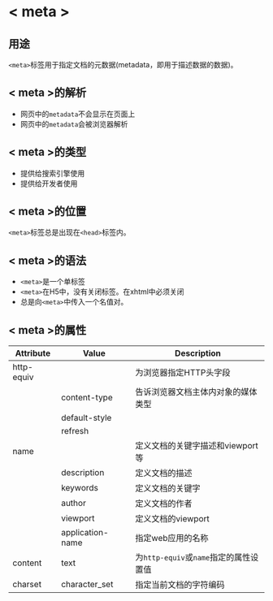 # < meta >

## 用途
`<meta>`标签用于指定文档的元数据(metadata，即用于描述数据的数据)。

## < meta >的解析
- 网页中的`metadata`不会显示在页面上
- 网页中的`metadata`会被浏览器解析


## < meta >的类型
- 提供给搜索引擎使用
- 提供给开发者使用

## < meta >的位置
`<meta>`标签总是出现在`<head>`标签内。

## < meta >的语法
- `<meta>`是一个单标签
- `<meta>`在H5中，没有关闭标签。在xhtml中必须关闭
- 总是向`<meta>`中传入一个名值对。

## < meta >的属性

|Attribute|Value|Description|
|-|-|-|
|http-equiv||为浏览器指定HTTP头字段|
||content-type| 告诉浏览器文档主体内对象的媒体类型|
||default-style||
||refresh||
|name ||定义文档的关键字描述和viewport等|
||description|定义文档的描述|
||keywords|定义文档的关键字|
||author|定义文档的作者|
||viewport|定义文档的viewport|
||application-name|指定web应用的名称|
|content|text|为`http-equiv`或`name`指定的属性设置值|
|charset|character_set|指定当前文档的字符编码|
